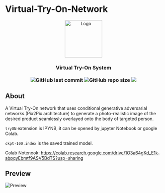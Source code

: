 # Virtual-Try-On-Network
<p align="center">
<img src="https://user-images.githubusercontent.com/32794378/141994091-ee60b52a-1159-4bde-9b59-96b537d2ebae.png" alt="Logo" width="120">
</p>
<h3 align="center">Virtual Try-On System<br><br>
<img alt="GitHub last commit" src="https://img.shields.io/github/last-commit/ISL270/Virtual-Try-On-Network">
<img alt="GitHub repo size" src="https://img.shields.io/github/repo-size/isl270/Virtual-Try-On-Network">
  <img src="https://visitor-badge.glitch.me/badge?page_id=ISL270.Virtual-Try-On-Network&right_color=red&left_text=visitors" /></h3>

## About
A Virtual Try-On network that uses conditional generative adversarial networks (Pix2Pix architecture) to generate a photo-realistic image of the desired product seamlessly overlayed onto the body of targeted person.

`tryON` extension is IPYNB, it can be opened by jupyter Notebook or google Colab.

`ckpt-100.index` is the saved trained model.

Colab Notenook: https://colab.research.google.com/drive/1O3a64gKd_E1k-abpqyEbmtf9ASV5BdTS?usp=sharing

## Preview
![Preview](/Demo.gif)
